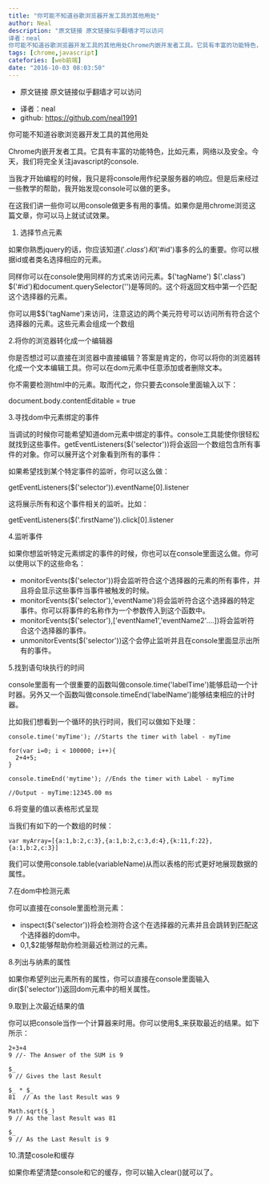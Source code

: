 ```yaml
---
title: "你可能不知道谷歌浏览器开发工具的其他用处"
author: Neal
description: "原文链接 原文链接似乎翻墙才可以访问
译者：neal
你可能不知道谷歌浏览器开发工具的其他用处Chrome内嵌开发者工具。它具有丰富的功能特色，比如元素，网络以及安全。今天，我们将完全关注javascript的console.当我才开始编程的时候，我只是将console用作纪录服务器的响应。但是后来经过一些教学的帮助，我开始发现console可以做的更多。在这我们讲一些你可以用console做更多有"
tags: [chrome,javascript]
catefories: [web前端]
date: "2016-10-03 08:03:50"
---
```

- 原文链接 原文链接似乎翻墙才可以访问
* 译者：neal
*  github: https://github.com/neal1991


你可能不知道谷歌浏览器开发工具的其他用处

Chrome内嵌开发者工具。它具有丰富的功能特色，比如元素，网络以及安全。今天，我们将完全关注javascript的console.

当我才开始编程的时候，我只是将console用作纪录服务器的响应。但是后来经过一些教学的帮助，我开始发现console可以做的更多。

在这我们讲一些你可以用console做更多有用的事情。如果你是用chrome浏览这篇文章，你可以马上就试试效果。

1. 选择节点元素

如果你熟悉jquery的话，你应该知道$('.class')和$('#id')事多的么的重要。你可以根据id或者类名选择相应的元素。

同样你可以在console使用同样的方式来访问元素。$('tagName') $('.class') $('#id')和document.querySelector('')是等同的。这个将返回文档中第一个匹配这个选择器的元素。

你可以用$$('tagName')来访问，注意这边的两个美元符号可以访问所有符合这个选择器的元素。这些元素会组成一个数组







2.将你的浏览器转化成一个编辑器

你是否想过可以直接在浏览器中直接编辑？答案是肯定的，你可以将你的浏览器转化成一个文本编辑工具。你可以在dom元素中任意添加或者删除文本。

你不需要检测html中的元素。取而代之，你只要去console里面输入以下：

document.body.contentEditable = true



3.寻找dom中元素绑定的事件

当调试的时候你可能希望知道dom元素中绑定的事件。console工具能使你很轻松就找到这些事件。getEventListeners($('selector'))将会返回一个数组包含所有事件的对象。你可以展开这个对象看到所有的事件：





如果希望找到某个特定事件的监听，你可以这么做：

getEventListeners($('selector')).eventName[0].listener

这将展示所有和这个事件相关的监听。比如：

getEventListeners($('.firstName')).click[0].listener



4.监听事件

如果你想监听特定元素绑定的事件的时候，你也可以在console里面这么做。你可以使用以下的这些命名：

- monitorEvents($('selector'))将会监听符合这个选择器的元素的所有事件，并且将会显示这些事件当事件被触发的时候。
- monitorEvents($('selector'),'eventName')将会监听符合这个选择器的特定事件。你可以将事件的名称作为一个参数传入到这个函数中。
- monitorEvents($('selector'),['eventName1','eventName2'….])将会监听符合这个选择器的事件。
- unmonitorEvents($('selector'))这个会停止监听并且在console里面显示出所有的事件。



5.找到语句块执行的时间

console里面有一个很重要的函数叫做console.time('labelTime')能够启动一个计时器。另外又一个函数叫做console.timeEnd('labelName')能够结束相应的计时器。

比如我们想看到一个循环的执行时间，我们可以做如下处理：

    console.time('myTime'); //Starts the timer with label - myTime
    
    for(var i=0; i < 100000; i++){
      2+4+5;
    }
    
    console.timeEnd('mytime'); //Ends the timer with Label - myTime
    
    //Output - myTime:12345.00 ms



6.将变量的值以表格形式呈现

当我们有如下的一个数组的时候：

    var myArray=[{a:1,b:2,c:3},{a:1,b:2,c:3,d:4},{k:11,f:22},{a:1,b:2,c:3}]

我们可以使用console.table(variableName)从而以表格的形式更好地展现数据的属性。





7.在dom中检测元素

你可以直接在console里面检测元素：

- inspect($('selector'))将会检测符合这个在选择器的元素并且会跳转到匹配这个选择器的dom中。
- $0,$1,$2能够帮助你检测最近检测过的元素。



8.列出与纳素的属性

如果你希望列出元素所有的属性，你可以直接在console里面输入dir($('selector'))返回dom元素中的相关属性。



9.取到上次最近结果的值

你可以把console当作一个计算器来时用。你可以使用$_来获取最近的结果。如下所示：

    2+3+4
    9 //- The Answer of the SUM is 9
    
    $_
    9 // Gives the last Result
    
    $_ * $_
    81  // As the last Result was 9
    
    Math.sqrt($_)
    9 // As the last Result was 81
    
    $_
    9 // As the Last Result is 9



10.清楚cosole和缓存

如果你希望清楚console和它的缓存，你可以输入clear()就可以了。
